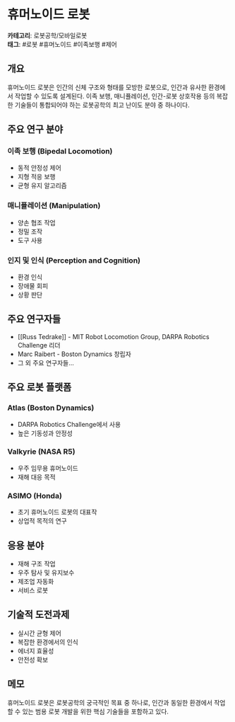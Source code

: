 # 휴머노이드 로봇

**카테고리**: 로봇공학/모바일로봇  
**태그**: #로봇 #휴머노이드 #이족보행 #제어

## 개요

휴머노이드 로봇은 인간의 신체 구조와 형태를 모방한 로봇으로, 인간과 유사한 환경에서 작업할 수 있도록 설계된다. 이족 보행, 매니퓰레이션, 인간-로봇 상호작용 등의 복잡한 기술들이 통합되어야 하는 로봇공학의 최고 난이도 분야 중 하나이다.

## 주요 연구 분야

### 이족 보행 (Bipedal Locomotion)
- 동적 안정성 제어
- 지형 적응 보행
- 균형 유지 알고리즘

### 매니퓰레이션 (Manipulation)
- 양손 협조 작업
- 정밀 조작
- 도구 사용

### 인지 및 인식 (Perception and Cognition)
- 환경 인식
- 장애물 회피
- 상황 판단

## 주요 연구자들

- [[Russ Tedrake]] - MIT Robot Locomotion Group, DARPA Robotics Challenge 리더
- Marc Raibert - Boston Dynamics 창립자
- 그 외 주요 연구자들...

## 주요 로봇 플랫폼

### Atlas (Boston Dynamics)
- DARPA Robotics Challenge에서 사용
- 높은 기동성과 안정성

### Valkyrie (NASA R5)
- 우주 임무용 휴머노이드
- 재해 대응 목적

### ASIMO (Honda)
- 초기 휴머노이드 로봇의 대표작
- 상업적 목적의 연구

## 응용 분야

- 재해 구조 작업
- 우주 탐사 및 유지보수
- 제조업 자동화
- 서비스 로봇

## 기술적 도전과제

- 실시간 균형 제어
- 복잡한 환경에서의 인식
- 에너지 효율성
- 안전성 확보

## 메모
휴머노이드 로봇은 로봇공학의 궁극적인 목표 중 하나로, 인간과 동일한 환경에서 작업할 수 있는 범용 로봇 개발을 위한 핵심 기술들을 포함하고 있다.